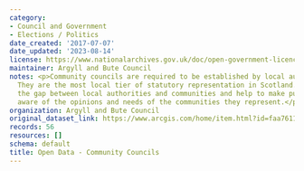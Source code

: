 ```yaml
---
category:
- Council and Government
- Elections / Politics
date_created: '2017-07-07'
date_updated: '2023-08-14'
license: https://www.nationalarchives.gov.uk/doc/open-government-licence/version/3/
maintainer: Argyll and Bute Council
notes: <p>Community councils are required to be established by local authorities.
  They are the most local tier of statutory representation in Scotland. They bridge
  the gap between local authorities and communities and help to make public bodies
  aware of the opinions and needs of the communities they represent.</p>
organization: Argyll and Bute Council
original_dataset_link: https://www.arcgis.com/home/item.html?id=faa76111592f4802971cee44a6c54bf6
records: 56
resources: []
schema: default
title: Open Data - Community Councils
---
```

